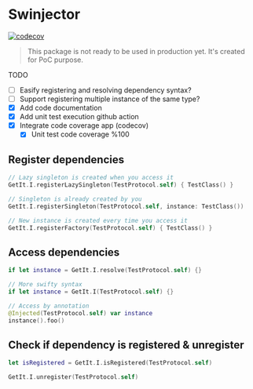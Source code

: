 # Swinjector

[![codecov](https://codecov.io/gh/EnesKaraosman/Swinjector/graph/badge.svg?token=4K5A5TQ9D6)](https://codecov.io/gh/EnesKaraosman/Swinjector)

> This package is not ready to be used in production yet. It's created for PoC purpose.

TODO

- [ ] Easify registering and resolving dependency syntax?
- [ ] Support registering multiple instance of the same type?
- [x] Add code documentation
- [x] Add unit test execution github action
- [x] Integrate code coverage app (codecov)
  - [x] Unit test code coverage %100

## Register dependencies

```swift
// Lazy singleton is created when you access it
GetIt.I.registerLazySingleton(TestProtocol.self) { TestClass() }

// Singleton is already created by you
GetIt.I.registerSingleton(TestProtocol.self, instance: TestClass())

// New instance is created every time you access it
GetIt.I.registerFactory(TestProtocol.self) { TestClass() }
```

## Access dependencies

```swift
if let instance = GetIt.I.resolve(TestProtocol.self) {}

// More swifty syntax
if let instance = GetIt.I(TestProtocol.self) {}

// Access by annotation
@Injected(TestProtocol.self) var instance
instance().foo()
```

## Check if dependency is registered & unregister
```swift
let isRegistered = GetIt.I.isRegistered(TestProtocol.self)

GetIt.I.unregister(TestProtocol.self)
```
